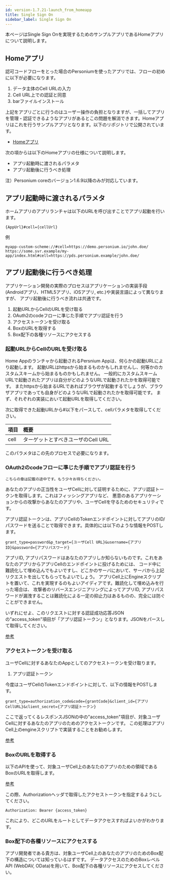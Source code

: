 ```yaml
---
id: version-1.7.21-launch_from_homeapp
title: Single Sign On
sidebar_label: Single Sign On
---
```


本ページはSingle Sign Onを実現するためのサンプルアプリであるHomeアプリについて説明します。

## Homeアプリ

認可コードフローをとった場合のPersoniumを使ったアプリでは、フローの初めに以下が必要になります。

1. データ主体のCell URLの入力
2. Cell URL上での認証と同意
3. barファイルインストール

上記をアプリごとに行うのはユーザー操作の負担となりますが、一括してアプリを管理・認証できるようなアプリがあるとこの問題を解消できます。Homeアプリはこれを行うサンプルアプリとなります。以下のリポジトリで公開されています。

* [Homeアプリ](https://github.com/personium/app-cc-home)

次の項からは以下のHomeアプリの仕様について説明します。

* アプリ起動時に渡されるパラメタ
* アプリ起動後に行うべき処理

注）Personium coreのバージョン1.6.9以降のみが対応しています。

## アプリ起動時に渡されるパラメタ

ホームアプリのアプリランチャは以下のURLを呼び出すことでアプリ起動を行います。

    {AppUrl}#cell={cellUrl}

例

    myapp-custom-scheme://#cell=https://demo.personium.io/john.doe/
    https://some.svr.example/my-app/index.html#cell=https://pds.personium.example/john.doe/

## アプリ起動後に行うべき処理

アプリケーション開発の実際のプロセスはアプリケーションの実装手段(Androidアプリ、HTML5アプリ、iOSアプリ, etc.)や実装言語によって異なりますが、
アプリ起動後に行うべき流れは共通です。

1. 起動URLからCellのURLを受け取る
1. OAuth2のcodeフローに準じた手順でアプリ認証を行う
1. アクセストークンを受け取る
1. BoxのURLを取得する
1. Box配下の各種リソースにアクセスする

### 起動URLからCellのURLを受け取る

Home Appのランチャから起動されるPersnium Appは、何らかの起動URLにより起動します。
起動URLはhttpsから始まるものかもしれませんし、何等かのカスタムスキームから始まるものかもしれません。
一般的にカスタムスキームURLで起動されたアプリは自分がどのようなURLで起動されたかを取得可能です。
またhttpsから始まるURLであればブラウザが起動するでしょうが、ブラウザアプリであっても自身がどのようなURLで起動されたかを取得可能です。
まず、それぞれの実装において起動URLを取得してください。

次に取得できた起動URLから#以下をパースして、cellパラメタを取得してください。

|項目|概要|
|:--|:--|
|cell|ターゲットとすべきユーザのCell URL|

このパラメタはこの先のプロセスで必要になります。

### OAuth2のcodeフローに準じた手順でアプリ認証を行う

` こちらの章は記載の途中です。もう少々お待ちください。 `

あなたのアプリの正当性をユーザCellに対して証明するために、アプリ認証トークンを取得します。これはフィッシングアプリなど、
悪意のあるアプリケーションからの攻撃からあなたのアプリや、ユーザCellを守るためのセキュリティです。

アプリ認証トークンは、アプリCellのTokenエンドポイントに対してアプリのID/パスワードを送ることで取得できます。具体的には以下のような情報をPOSTします。

    grant_type=password&p_target={ユーザCell URL}&username={アプリID}&password={アプリパスワード}

アプリID, アプリパスワードはあなたのアプリしか知らないものです。これをあなたのアプリからアプリCellのエンドポイントに投げるためには、
コード中に難読化して埋め込んでもよいですし、どこかのサーバにおいて、サーバから上記リクエストを出してもらってもよいでしょう。
アプリCell上にEngineスクリプトを置いて、これを実現するのもよいアイディアです。難読化して埋め込みを行った場合は、
攻撃者のリバースエンジニアリングによってアプリID, アプリパスワードが漏洩することは難読化による一定の抑止力はあるものの、完全には防ぐことができません。

いずれにせよ、このリクエストに対する認証成功応答JSONの"access_token"項目が「アプリ認証トークン」となります。JSONをパースして取得してください。

[参考](../apiref/293_OAuth2_Token_Endpoint.md)


### アクセストークンを受け取る

ユーザCellに対するあなたのAppとしてのアクセストークンを受け取ります。

1. アプリ認証トークン

今度はユーザCellのTokenエンドポイントに対して、以下の情報をPOSTします。

    grant_type=authorization_code&code={grantCode}&client_id={アプリCellURL}&client_secret={アプリ認証トークン}

ここで返ってくるレスポンスJSONの中の"access_token"項目が、対象ユーザCellに対するあなたのアプリのためのアクセストークンです。
この処理はアプリCell上のengineスクリプトで実装することをお勧めします。

[参考](../apiref/293_OAuth2_Token_Endpoint.md)


### BoxのURLを取得する

以下のAPIを使って、対象ユーザCell上のあなたのアプリのための領域であるBoxのURLを取得します。

[参考](../apiref/304_Get_Box_URL.md)

この際、Authorizationヘッダで取得したアクセストークンを指定するようにしてください。

    Authorization: Bearer {access_token}

これにより、どこのURLをルートとしてデータアクセスすればよいかがわかります。

### Box配下の各種リソースにアクセスする

アプリ開発者である貴方は、対象ユーザCell上のあなたのアプリのためのBox配下の構造については知っているはずです。
データアクセスのためのBoxレベルAPI (WebDAV, OData)を用いて、Box配下の各種リソースにアクセスしてください。
